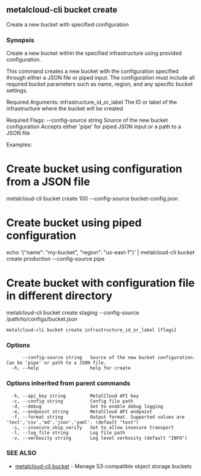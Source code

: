 ## metalcloud-cli bucket create

Create a new bucket with specified configuration

### Synopsis

Create a new bucket within the specified infrastructure using provided configuration.

This command creates a new bucket with the configuration specified through either a JSON file
or piped input. The configuration must include all required bucket parameters such as name,
region, and any specific bucket settings.

Required Arguments:
  infrastructure_id_or_label    The ID or label of the infrastructure where the bucket will be created

Required Flags:
  --config-source string       Source of the new bucket configuration
                               Accepts either 'pipe' for piped JSON input or a path to a JSON file

Examples:
  # Create bucket using configuration from a JSON file
  metalcloud-cli bucket create 100 --config-source bucket-config.json

  # Create bucket using piped configuration
  echo '{"name": "my-bucket", "region": "us-east-1"}' | metalcloud-cli bucket create production --config-source pipe

  # Create bucket with configuration file in different directory
  metalcloud-cli bucket create staging --config-source /path/to/configs/bucket.json

```
metalcloud-cli bucket create infrastructure_id_or_label [flags]
```

### Options

```
      --config-source string   Source of the new bucket configuration. Can be 'pipe' or path to a JSON file.
  -h, --help                   help for create
```

### Options inherited from parent commands

```
  -k, --api_key string         MetalCloud API key
  -c, --config string          Config file path
  -d, --debug                  Set to enable debug logging
  -e, --endpoint string        MetalCloud API endpoint
  -f, --format string          Output format. Supported values are 'text','csv','md','json','yaml'. (default "text")
  -i, --insecure_skip_verify   Set to allow insecure transport
  -l, --log_file string        Log file path
  -v, --verbosity string       Log level verbosity (default "INFO")
```

### SEE ALSO

* [metalcloud-cli bucket](metalcloud-cli_bucket.md)	 - Manage S3-compatible object storage buckets

